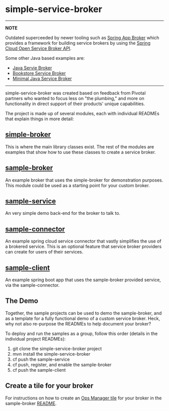 # simple-service-broker

------------------------------------------------------------------------
**NOTE**

Outdated superceeded by newer tooling such as [Spring App Broker](https://spring.io/projects/spring-cloud-app-broker) which provides a framework for building service brokers by using the [Spring Cloud Open Service Broker API](https://spring.io/projects/spring-cloud-open-service-broker). 

Some other Java based examples are:
* [Java Servie Broker](https://github.com/cf-platform-eng/pcf-examples/tree/master/java-service-broker)
* [Bookstore Service Broker](https://github.com/spring-cloud-samples/bookstore-service-broker)
* [Minimal Java Service Broker](https://github.com/cf-platform-eng/pcf-examples/tree/master/java-service-broker)
------------------------------------------------------------------------

simple-service-broker was created based on feedback from Pivotal partners who wanted to focus less on "the plumbing," and more on functionality in direct support of their products' unique capabilities.

The project is made up of several modules, each with individual READMEs that explain things in more detail:

## [simple-broker](https://github.com/cf-platform-eng/simple-service-broker/tree/master/simple-broker)
This is where the main library classes exist. The rest of the modules are examples that show how to use these classes to create a service broker.

## [sample-broker](https://github.com/cf-platform-eng/simple-service-broker/tree/master/sample-broker)
An example broker that uses the simple-broker for demonstration purposes. This module could be used as a starting point for your custom broker.

## [sample-service](https://github.com/cf-platform-eng/simple-service-broker/tree/master/sample-service)
An very simple demo back-end for the broker to talk to.

## [sample-connector](https://github.com/cf-platform-eng/simple-service-broker/tree/master/sample-connector)
An example spring cloud service connector that vastly simplifies the use of a brokered service. This is an optional feature that service broker providers can create for users of their services.
 
## [sample-client](https://github.com/cf-platform-eng/simple-service-broker/tree/master/sample-client)
An example spring boot app that uses the sample-broker provided service, via the sample-connector.

## The Demo
Together, the sample projects can be used to demo the sample-broker, and as a template for a fully functional demo of a custom service broker. Heck, why not also re-purpose the READMEs to help document your broker?

To deploy and run the samples as a group, follow this order (details in the individual project READMEs):

1. git clone the simple-service-broker project
1. mvn install the simple-service-broker
1. cf push the sample-service
1. cf push, register, and enable the sample-broker
1. cf push the sample-client

## Create a tile for your broker
For instructions on how to create an [Ops Manager tile](https://docs.pivotal.io/partners/deploying-with-ops-man-tile.html) for your broker in the sample-broker [README](https://github.com/cf-platform-eng/simple-service-broker/blob/master/sample-broker/README.md).
